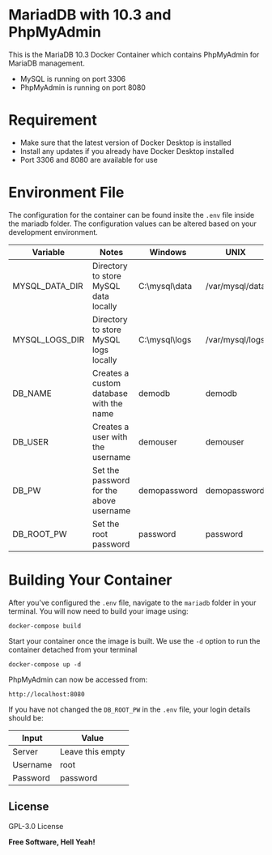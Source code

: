 # MariadDB with 10.3 and PhpMyAdmin
This is the MariaDB 10.3 Docker Container which contains PhpMyAdmin for MariaDB management.

- MySQL is running on port 3306
- PhpMyAdmin is running on port 8080

# Requirement
- Make sure that the latest version of Docker Desktop is installed
- Install any updates if you already have Docker Desktop installed
- Port 3306 and 8080 are available for use

# Environment File
The configuration for the container can be found insite the `.env` file inside the mariadb folder.
The configuration values can be altered based on your development environment.

| Variable | Notes | Windows | UNIX |
| ------ | ------ | ------ | ------ |
| MYSQL_DATA_DIR | Directory to store MySQL data locally | C:\\mysql\\data | /var/mysql/data |
| MYSQL_LOGS_DIR | Directory to store MySQL logs locally | C:\\mysql\\logs | /var/mysql/logs |
| DB_NAME | Creates a custom database with the name | demodb | demodb |
| DB_USER | Creates a user with the username | demouser | demouser |
| DB_PW | Set the password for the above username  | demopassword | demopassword |
| DB_ROOT_PW | Set the root password | password | password |

# Building Your Container
After you've configured the `.env` file, navigate to the `mariadb` folder in your terminal. You will now need to build your image using:
```
docker-compose build
```
Start your container once the image is built. We use the `-d` option to run the container detached from your terminal
```
docker-compose up -d
```
PhpMyAdmin can now be accessed from:
```
http://localhost:8080
```
If you have not changed the `DB_ROOT_PW` in the `.env` file, your login details should be:

| Input | Value |
| ------ | ------ |
| Server | Leave this empty |
| Username | root |
| Password | password |

## License
GPL-3.0 License

**Free Software, Hell Yeah!**